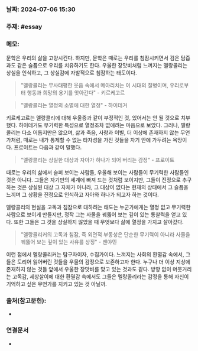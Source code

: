 ### 날짜: 2024-07-06 15:30

### 주제: #essay 

### 메모:

문학은 우리의 삶을 고양시킨다. 하지만, 문학은 때로는 우리를 침잠시키면서 검은 담즙과도 같은 슬픔으로 우리를 치유하기도 한다. 우울한 장맛비처럼 느껴지는 멜랑콜리는 상실을 인식하고, 그 상실감에 자발적으로 침잠하는 태도이다. 

> "멜랑콜리는 무사태평한 웃음 속에서 메아리치는 이 시대의 질병이며, 우리로부터 행동과 희망의 용기를 앗아간다" - 키르케고르

>"멜랑콜리는 열정의 소멸에 대한 열정" - 하이데거

키르케고르는 멜랑콜리에 대해 우울증과 같이 부정적인 것, 있어서는 안 될 것으로 치부했다. 하이데거도 무기력한 특성으로 열정조차 없애려는 마음으로 보았다. 그러나, 멜랑콜리는 다소 어둡지만은 않으며, 삶과 죽음, 사랑과 이별, 더 이상에 존재하지 않는 무언가처럼, 때로는 내가 통제할 수 없는 타자성을 가진 것들을 자기 안에 가두려는 욕망이다. 프로이트는 다음과 같이 말했다.

>"멜랑콜리는 상실한 대상과 자아가 하나가 되어 버리는 감정" - 프로이트

때로는 우리의 삶에서 슬퍼 보이는 사람들, 우울해 보이는 사람들이 무기력한 사람들인 것은 아니다. 그들은 자기만의 세계에 빠져 드는 것처럼 보이지만, 그들이 진정으로 추구하는 것은 상실된 대상 그 자체가 아니라, 그 대상이 없다는 현재의 상태에서 그 슬픔을 느끼며 그 상황을 진정으로 인식하고 자아와 하나가 되고자 하는 것이다.

멜랑콜리의 현실을 고독과 침잠으로 대하려는 태도는 누군가에게는 열정 없고 무기력한 사람으로 보이게 만들지만, 정작 그는 사물을 꿰뚫어 보는 깊이 있는 통찰력을 얻고 있다. 또한 그들은 그 것을 상실하지 않았을 때 무엇보다 삶에 열정을 가지고 살아갔다.

> "멜랑콜리커의 고독과 침잠, 즉 외면적 부동성은 단순한 무기력이 아니라 사물을 꿰뚫어 보는 깊이 있는 사유를 상징" - 벤야민

이런 점에서 멜랑콜리커는 탐구자이자, 수집가이다. 느껴지는 사회의 환멸감 속에서, 그들은 도리어 잃어버린 것들을 우울의 감정으로 보존하고자 한다. 누구나 더 이상 지상에 존재하지 않는 것들 앞에서 우울한 장맛비를 맞고 있는 것과도 같다. 방향 없이 머뭇거리는 고독감, 세상살이에 대한 환멸감 속에서도 그들은 멜랑콜리라는 감정을 통해 자신이 기억하고 싶은 무언가를 지키고 있는 것 아닐까.

### 출처(참고문헌):
- 

### 연결문서
- 